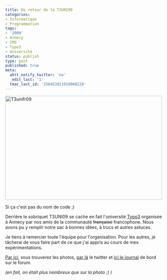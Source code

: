 ```yaml
---
title: De retour de la T3UNI09
categories:
- Informatique
- Programmation
tags:
- '2009'
- Annecy
- CMS
- Typo3
- Université
status: publish
type: post
published: true
meta:
  aktt_notify_twitter: 'no'
  _edit_last: '1'
  tmac_last_id: '256453921910960128'
---
```

<img class="alignnone size-full wp-image-1291" title="T3unifr09" src="https://dlgjp9x71cipk.cloudfront.net/2009/06/T3unifr09.jpg" alt="T3unifr09" width="500" height="333" />

Si ça c'est pas du nom de code ;)

Derrière le sobriquet T3UNI09 se cache en fait l'université <a title="Lien vers le site de Typo3" href="https://www.typo3.org">Typo3</a> organisée à Annecy par nos amis de la communauté <span style="text-decoration: line-through;">française</span> francophone. Nous avons pu y remplir notre sac à bonnes idées, à trucs et autres astuces.

Je tiens à remercier toute l'équipe pour l'organisation. Pour les autres, je tâcherai de vous faire part de ce que j'ai appris au cours de mes expérimentations.

<a title="Les photos sur Flickr" href="https://www.flickr.com/groups/t3uni09/">Par ici</a>, vous trouverez les photos, <a title="Tous les Tweet de l'uni" href="https://search.twitter.com/search?q=t3uni09">par là</a> le twitter et <a title="Le journal de bord de l'université sur le forum français" href="https://forum.typo3.fr/index.php?showtopic=13988">ici le journal</a> de bord sur le forum.

<em>(en fait, on était plus nombreux que sur la photo ;) )</em>
